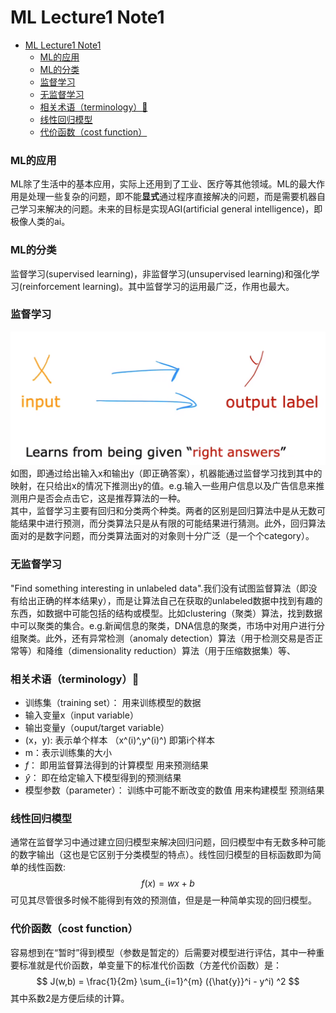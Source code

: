 # ML Lecture1 Note1
- [ML Lecture1 Note1](#ml-lecture1-note1)
    - [ML的应用](#ml的应用)
    - [ML的分类](#ml的分类)
    - [监督学习](#监督学习)
    - [无监督学习](#无监督学习)
    - [相关术语（terminology）🧐](#相关术语terminology)
    - [线性回归模型](#线性回归模型)
    - [代价函数（cost function）](#代价函数cost-function)

### ML的应用
ML除了生活中的基本应用，实际上还用到了工业、医疗等其他领域。ML的最大作用是处理一些复杂的问题，即不能**显式**通过程序直接解决的问题，而是需要机器自己学习来解决的问题。未来的目标是实现AGI(artificial general intelligence)，即极像人类的ai。
### ML的分类
监督学习(supervised learning)，非监督学习(unsupervised learning)和强化学习(reinforcement learning)。其中监督学习的运用最广泛，作用也最大。    

### 监督学习
![](2023-02-21-00-00-47.png)
如图，即通过给出输入x和输出y（即正确答案），机器能通过监督学习找到其中的映射，在只给出x的情况下推测出y的值。e.g.输入一些用户信息以及广告信息来推测用户是否会点击它，这是推荐算法的一种。  
其中，监督学习主要有回归和分类两个种类。两者的区别是回归算法中是从无数可能结果中进行预测，而分类算法只是从有限的可能结果进行猜测。此外，回归算法面对的是数字问题，而分类算法面对的对象则十分广泛（是一个个category）。

### 无监督学习
"Find something interesting in unlabeled data".我们没有试图监督算法（即没有给出正确的样本结果y），而是让算法自己在获取的unlabeled数据中找到有趣的东西，如数据中可能包括的结构或模型。比如clustering（聚类）算法，找到数据中可以聚类的集合。e.g.新闻信息的聚类，DNA信息的聚类，市场中对用户进行分组聚类。此外，还有异常检测（anomaly detection）算法（用于检测交易是否正常等）和降维（dimensionality reduction）算法（用于压缩数据集）等、

### 相关术语（terminology）🧐
- 训练集（training set）： 用来训练模型的数据
- 输入变量x（input variable）
- 输出变量y（ouput/target variable）
- (x，y): 表示单个样本   （x^(i)^,y^(i)^) 即第i个样本
- m：表示训练集的大小
- $f$： 即用监督算法得到的计算模型 用来预测结果
- $\hat{y}$： 即在给定输入下模型得到的预测结果
- 模型参数（parameter）： 训练中可能不断改变的数值 用来构建模型 预测结果

### 线性回归模型
通常在监督学习中通过建立回归模型来解决回归问题，回归模型中有无数多种可能的数字输出（这也是它区别于分类模型的特点）。线性回归模型的目标函数即为简单的线性函数:  
$$f(x) = wx + b$$
可见其尽管很多时候不能得到有效的预测值，但是是一种简单实现的回归模型。

### 代价函数（cost function）
容易想到在“暂时”得到模型（参数是暂定的）后需要对模型进行评估，其中一种重要标准就是代价函数，单变量下的标准代价函数（方差代价函数）是：
$$ J(w,b) = \frac{1}{2m} \sum_{i=1}^{m} ({\hat{y}}^i - y^i) ^2   $$
其中系数2是方便后续的计算。